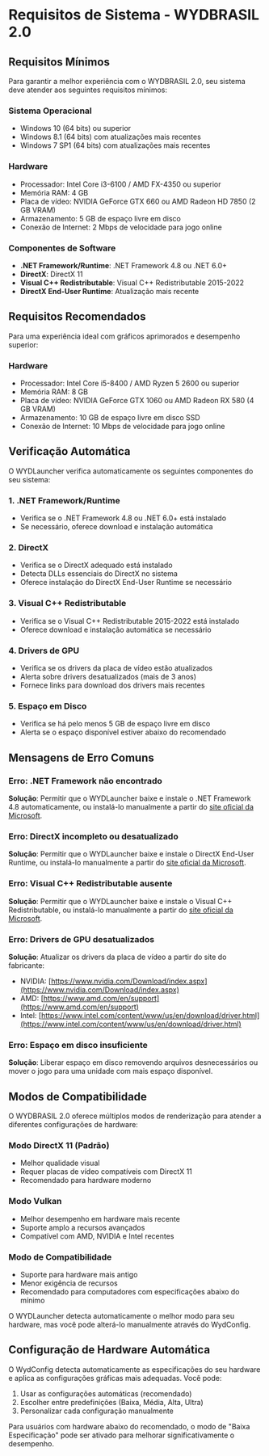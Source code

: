 # Requisitos de Sistema - WYDBRASIL 2.0

## Requisitos Mínimos

Para garantir a melhor experiência com o WYDBRASIL 2.0, seu sistema deve atender aos seguintes requisitos mínimos:

### Sistema Operacional
- Windows 10 (64 bits) ou superior
- Windows 8.1 (64 bits) com atualizações mais recentes
- Windows 7 SP1 (64 bits) com atualizações mais recentes

### Hardware
- Processador: Intel Core i3-6100 / AMD FX-4350 ou superior
- Memória RAM: 4 GB
- Placa de vídeo: NVIDIA GeForce GTX 660 ou AMD Radeon HD 7850 (2 GB VRAM)
- Armazenamento: 5 GB de espaço livre em disco
- Conexão de Internet: 2 Mbps de velocidade para jogo online

### Componentes de Software
- **.NET Framework/Runtime**: .NET Framework 4.8 ou .NET 6.0+
- **DirectX**: DirectX 11
- **Visual C++ Redistributable**: Visual C++ Redistributable 2015-2022
- **DirectX End-User Runtime**: Atualização mais recente

## Requisitos Recomendados

Para uma experiência ideal com gráficos aprimorados e desempenho superior:

### Hardware
- Processador: Intel Core i5-8400 / AMD Ryzen 5 2600 ou superior
- Memória RAM: 8 GB
- Placa de vídeo: NVIDIA GeForce GTX 1060 ou AMD Radeon RX 580 (4 GB VRAM)
- Armazenamento: 10 GB de espaço livre em disco SSD
- Conexão de Internet: 10 Mbps de velocidade para jogo online

## Verificação Automática

O WYDLauncher verifica automaticamente os seguintes componentes do seu sistema:

### 1. .NET Framework/Runtime
- Verifica se o .NET Framework 4.8 ou .NET 6.0+ está instalado
- Se necessário, oferece download e instalação automática

### 2. DirectX
- Verifica se o DirectX adequado está instalado
- Detecta DLLs essenciais do DirectX no sistema
- Oferece instalação do DirectX End-User Runtime se necessário

### 3. Visual C++ Redistributable
- Verifica se o Visual C++ Redistributable 2015-2022 está instalado
- Oferece download e instalação automática se necessário

### 4. Drivers de GPU
- Verifica se os drivers da placa de vídeo estão atualizados
- Alerta sobre drivers desatualizados (mais de 3 anos)
- Fornece links para download dos drivers mais recentes

### 5. Espaço em Disco
- Verifica se há pelo menos 5 GB de espaço livre em disco
- Alerta se o espaço disponível estiver abaixo do recomendado

## Mensagens de Erro Comuns

### Erro: .NET Framework não encontrado
**Solução**: Permitir que o WYDLauncher baixe e instale o .NET Framework 4.8 automaticamente, ou instalá-lo manualmente a partir do [site oficial da Microsoft](https://dotnet.microsoft.com/download/dotnet-framework/net48).

### Erro: DirectX incompleto ou desatualizado
**Solução**: Permitir que o WYDLauncher baixe e instale o DirectX End-User Runtime, ou instalá-lo manualmente a partir do [site oficial da Microsoft](https://www.microsoft.com/download/details.aspx?id=35).

### Erro: Visual C++ Redistributable ausente
**Solução**: Permitir que o WYDLauncher baixe e instale o Visual C++ Redistributable, ou instalá-lo manualmente a partir do [site oficial da Microsoft](https://aka.ms/vs/17/release/vc_redist.x64.exe).

### Erro: Drivers de GPU desatualizados
**Solução**: Atualizar os drivers da placa de vídeo a partir do site do fabricante:
- NVIDIA: [https://www.nvidia.com/Download/index.aspx](https://www.nvidia.com/Download/index.aspx)
- AMD: [https://www.amd.com/en/support](https://www.amd.com/en/support)
- Intel: [https://www.intel.com/content/www/us/en/download/driver.html](https://www.intel.com/content/www/us/en/download/driver.html)

### Erro: Espaço em disco insuficiente
**Solução**: Liberar espaço em disco removendo arquivos desnecessários ou mover o jogo para uma unidade com mais espaço disponível.

## Modos de Compatibilidade

O WYDBRASIL 2.0 oferece múltiplos modos de renderização para atender a diferentes configurações de hardware:

### Modo DirectX 11 (Padrão)
- Melhor qualidade visual
- Requer placas de vídeo compatíveis com DirectX 11
- Recomendado para hardware moderno

### Modo Vulkan
- Melhor desempenho em hardware mais recente
- Suporte amplo a recursos avançados
- Compatível com AMD, NVIDIA e Intel recentes

### Modo de Compatibilidade
- Suporte para hardware mais antigo
- Menor exigência de recursos
- Recomendado para computadores com especificações abaixo do mínimo

O WYDLauncher detecta automaticamente o melhor modo para seu hardware, mas você pode alterá-lo manualmente através do WydConfig.

## Configuração de Hardware Automática

O WydConfig detecta automaticamente as especificações do seu hardware e aplica as configurações gráficas mais adequadas. Você pode:

1. Usar as configurações automáticas (recomendado)
2. Escolher entre predefinições (Baixa, Média, Alta, Ultra)
3. Personalizar cada configuração manualmente

Para usuários com hardware abaixo do recomendado, o modo de "Baixa Especificação" pode ser ativado para melhorar significativamente o desempenho.